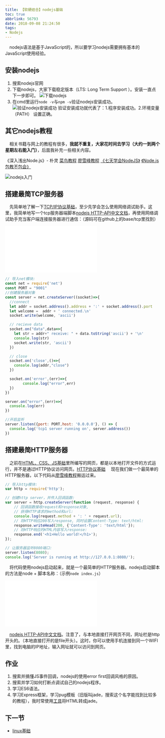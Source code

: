 ```yaml
---
title: 【软硬结合】nodejs基础
toc: true
abbrlink: 56793
date: 2018-09-08 21:24:50
tags:
- Nodejs
---
```

&emsp;nodejs语法是基于JavaScript的，所以要学习nodejs需要拥有基本的JavaScript使用经验。

## 安装nodejs
1. 搜索nodejs官网
2. 下载nodejs，大家下载稳定版本（LTS: Long Term Support ）。安装一直点下一步即可。
![下载nodejs](/blog/blog_images/下载nodejs.webp)
3. 在cmd里运行`node -v`与`npm -v`验证nodejs安装成功。
![验证nodejs安装成功](/blog/blog_images/验证nodejs安装成功.webp)
验证安装成功就代表了：1.程序安装成功。2.环境变量（PATH） 设置正确。

## 其它nodejs教程
&emsp;相关书籍与网上的教程有很多，__我就不重复，大家花时间去学习（大约一到两个星期左右能入门）__，后面我补充一些相关内容。

《深入浅出Node.js》- 朴灵
[菜鸟教程](http://www.runoob.com/js/js-tutorial.html)
[廖雪峰教程](https://www.liaoxuefeng.com/wiki/001434446689867b27157e896e74d51a89c25cc8b43bdb3000)
[《七天学会NodeJS》](https://github.com/nqdeng/7-days-nodejs)
[《Node.js 包教不包会》](https://github.com/alsotang/node-lessons)

![nodejs入门](/blog/blog_images/nodejs入门.webp)

## 搭建最简TCP服务器
&emsp;先简单地了解一下[TCP/IP协议基础](/posts/19508)，至少先学会怎么使用网络调试助手。这里，我简单地写一个tcp服务器端脚本[nodejs HTTP-API中文文档](http://nodejs.cn/api/net.html)，再使用网络调试助手充当客户端连接服务器进行通信：（源码可在github上的base/tcp里找到）

<iframe src="//player.bilibili.com/player.html?bvid=BV1Dp4y1t7hm&page=1" scrolling="no" border="0" frameborder="no" framespacing="0" allowfullscreen="true" class="bilibili-video"> </iframe>

```javascript
// 导入net模块:
const net = require('net')
const PORT = "9001"
//创建服务器对象
const server = net.createServer((socket)=>{
  //connect
  let addr = socket.address().address + ':' + socket.address().port
  let welcome =  addr + ' connected.\n'
  socket.write(welcome, 'ascii')

  // recieve data
  socket.on("data",data=>{
    let str = addr+" receive: " + data.toString('ascii') + '\n'
    console.log(str)
    socket.write(str, 'ascii')
  })

  // close
  socket.on('close',()=>{
    console.log(addr,"close")
  })

  socket.on('error',(err)=>{
		console.log("error",err)
  })
})

server.on("error",(err)=>{
  console.log(err)
})

//开启监听
server.listen({port: PORT,host: '0.0.0.0'}, () => {
  console.log('tcp1 server running on', server.address())
})
```

## 搭建最简HTTP服务器
&emsp;之前在[HTML、CSS、JS基础](/posts/54080)里所编写的网页，都是以本地打开文件的方式运行，并不是通过HTTP协议访问网页。[HTTP协议基础](/posts/34265)
&emsp;现在我们做一个最简单的HTTP服务器，以下代码从[廖雪峰教程](https://www.liaoxuefeng.com/wiki/001434446689867b27157e896e74d51a89c25cc8b43bdb3000/0014345015296018cac40c198b543fead5c549865b9bd4a000)搬运过来。
```javascript
// 导入http模块:
var http = require('http');

// 创建http server，并传入回调函数:
var server = http.createServer(function (request, response) {
    // 回调函数接收request和response对象,
    // 获得HTTP请求的method和url:
    console.log(request.method + ': ' + request.url);
    // 将HTTP响应200写入response, 同时设置Content-Type: text/html:
    response.writeHead(200, {'Content-Type': 'text/html'});
    // 将HTTP响应的HTML内容写入response:
    response.end('<h1>Hello world!</h1>');
});

// 让服务器监听8080端口:
server.listen(8080);
console.log('Server is running at http://127.0.0.1:8080/');
```
&emsp;将代码使用nodejs启动起来，就是一个最简单的HTTP服务器。nodejs启动脚本的方法是node + 脚本名称：（示例`node index.js`）

<iframe src="//player.bilibili.com/player.html?bvid=BV1zf4y1s7UV&page=1" scrolling="no" border="0" frameborder="no" framespacing="0" allowfullscreen="true" class="bilibili-video"> </iframe>

&emsp;[nodejs HTTP-API中文文档](http://nodejs.cn/api/http.html)。注意了，与本地直接打开网页不同，网址栏是http开头的。（本地直接打开的是file开头）。这时，你可以使用手机连接到同一个WIFI里，找到电脑的IP地址，输入网址就可以访问到网页。 


## 作业
1. 搜索并搞懂JS事件回调，nodejs的使用error first回调风格的原因。
2. 搜索并学习如何打断点调试自己的nodejs程序。
3. 学习ES6语法。
4. 学习Express框架，学习pug模板（旧版叫jade，搜索这个名字能找到比较多的教程），我时常使用[工具](https://html2jade.org/)将HTML转成jade。

## 下一节
- [linux基础](/posts/34982)